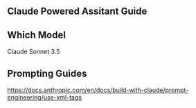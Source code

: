 ## Claude Powered Assitant Guide

## Which Model
Claude Sonnet 3.5

## Prompting Guides
https://docs.anthropic.com/en/docs/build-with-claude/prompt-engineering/use-xml-tags
